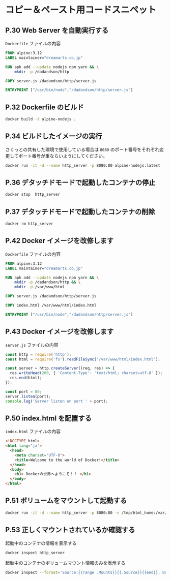 # コピー＆ペースト用コードスニペット

## P.30 Web Server を自動実行する
`Dockerfile` ファイルの内容

```Dockerfile
FROM alpine:3.12
LABEL maintainer="dreamarts.co.jp"

RUN apk add --update nodejs npm yarn && \
    mkdir -p /dadandson/http

COPY server.js /dadandson/http/server.js

ENTRYPOINT ["/usr/bin/node","/dadandson/http/server.js"]
```

## P.32 Dockerfile のビルド

```bash
docker build -t alpine-nodejs .
```

## P.34 ビルドしたイメージの実行
さくっとの共有した環境で使用している場合は `8080` のポート番号をそれぞれ変更してポート番号が重ならいようにしてください。

```bash
docker run -it -d --name http_server -p 8080:80 alpine-nodejs:latest
```

## P.36 デタッチドモードで起動したコンテナの停止

```bash
docker stop  http_server
```

## P.37 デタッチドモードで起動したコンテナの削除

```bash
docker rm http_server
```

## P.42 Docker イメージを改修します
`Dockerfile` ファイルの内容

```Dockerfile
FROM alpine:3.12
LABEL maintainer="dreamarts.co.jp"

RUN apk add --update nodejs npm yarn && \
    mkdir -p /dadandson/http && \
    mkdir -p /var/www/html

COPY server.js /dadandson/http/server.js

COPY index.html /var/www/html/index.html

ENTRYPOINT ["/usr/bin/node","/dadandson/http/server.js"]
```

## P.43 Docker イメージを改修します
`server.js` ファイルの内容

```javascript
const http = require('http');
const html = require('fs').readFileSync('/var/www/html/index.html');

const server = http.createServer((req, res) => {
  res.writeHead(200, { 'Content-Type': 'text/html; charset=utf-8' });
  res.end(html);
});

const port = 80;
server.listen(port);
console.log('Server listen on port ' + port);
```

## P.50 index.html を配置する
`index.html` ファイルの内容

```html
<!DOCTYPE html>
<html lang="ja">
  <head>
    <meta charset="UTF-8">
    <title>Welcome to the world of Docker!</title>
  </head>
  <body>
    <h1> Dockerの世界へようこそ！！ </h1>
  </body>
</html>
```

## P.51 ボリュームをマウントして起動する

```bash
docker run -it -d --name http_server -p 8080:80 -v /tmp/html_home:/var/www/html alpine-nodejs:latest
```

## P.53 正しくマウントされているか確認する
起動中のコンテナの情報を表示する

```bash
docker inspect http_server
```

起動中のコンテナのボリュームマウント情報のみを表示する

```bash
docker inspect --format='Source:{{range .Mounts}}{{.Source}}{{end}}, Destination:{{range .Mounts}}{{.Destination}}{{end}}' http_server
```
